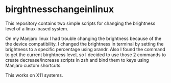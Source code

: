 # birghtnesschangeinlinux
This repository contains two simple scripts for changing the brightness level of a linux-based system.

On my Manjaro linux I had trouble changing the brightness because of the the device compatibility. I changed the brightness in terminal by setting the brightness to a specific percentage using xrandr. Also I found the command to get the current birghtness level, so I decided to use those 2 commands to create decrease/increase scripts in zsh and bind them to keys using Manjaro custom shortcuts. 

This works on X11 systems.
